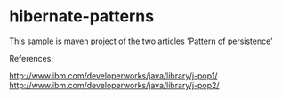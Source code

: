 hibernate-patterns
==================================

This sample is maven project of the two articles 'Pattern of persistence' 
 
 References:
 
http://www.ibm.com/developerworks/java/library/j-pop1/
http://www.ibm.com/developerworks/java/library/j-pop2/